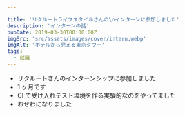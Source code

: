 ```yaml
---

title: 'リクルートライフスタイルさんの\nインターンに参加しました'
description: 'インターンの話'
pubDate: 2019-03-30T00:00:00Z
imgSrc: 'src/assets/images/cover/intern.webp'
imgAlt: 'ホテルから見える東京タワー'
tags:
  - 就職
---
```


- リクルートさんのインターンシップに参加しました
- 1 ヶ月です
- CI で受け入れテスト環境を作る実験的なのをやってました
- おせわになりました
